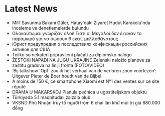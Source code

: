 # Latest News
-  Millî Savunma Bakanı Güler, Hatay'daki Ziyaret Hudut Karakolu'nda inceleme ve denetlemelerde bulundu
-  Ολοκαύτωμα: γνώριζαν όλοι! Γιατί οι Μεγάλοι δεν έκαναν το παραμικρό για να σώσουν 6 εκατ. μελλοθάνατους
-  Юрист предупредил о последствиях конфискации российских активов для США
-  Toliko so nekateri pripravljeni plačati za diplomsko nalogo
-  ŽESTOKI NAPADI NA JUGU UKRAJINE Zelenski naložio planove za zaštitu gradova na liniji fronta (FOTO/VIDEO)
-  ‘Bij talkshow 'Op1' zou ik het verhaal van de verloren zoon voorlezen’: Uitgever Pieter de Boer houdt van de Bijbel
-  À moins de 150 €, ce smartphone Xiaomi est N°1 des ventes sur ce site réputé
-  DRAMA U MAKARSKOJ Planula pećnica u ugostiteljskom objektu
-  Türkiyədə 5.1 maqnitudalı zəlzələ olub
-  VKSND Phú Nhuận truy tố người trộm 6 chai lăn khử mùi trị giá 680.000 đồng
